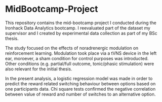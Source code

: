 # MidBootcamp-Project
This repository contains the mid-bootcamp project I conducted during the Ironhack Data Analytics bootcamp. I reevaluated part of the dataset my supervisor and I created by experimental data collection as part of my BSc thesis.

The study focused on the effects of noradrenergic modulation on reinforcement learning. Modulation took place via a tVNS device in the left ear, moroever, a sham condition for control purposes was introducted. Other conditions (e.g. partial/full outcome, tonic/phasic stimulation) were also relevant for the initial thesis.

In the present analysis, a logistic regression model was made in order to predict the reward related switching behaviour between options based on one participants data.
Chi square tests confirmed the negative correlation between value of reward and number of switches to an alternative option.
